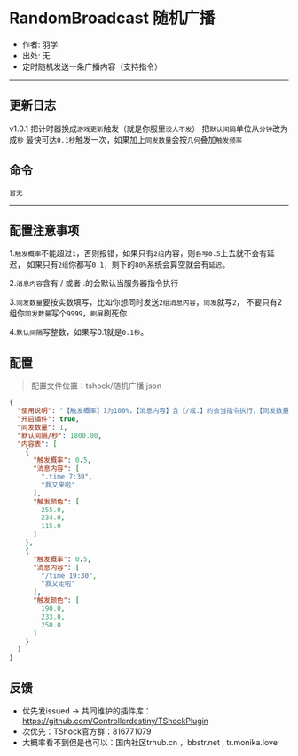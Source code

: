 # RandomBroadcast 随机广播
- 作者: 羽学
- 出处: 无
- 定时随机发送一条广播内容（支持指令）

---
更新日志
---
v1.0.1
把计时器换成``游戏更新``触发（就是你服里``没人不发``）
把``默认间隔``单位从``分钟``改为成``秒``
最快可达``0.1秒``触发一次，如果加上``同发数量``会按``几何``叠加``触发频率``

## 命令
```
暂无
```

---
配置注意事项
---
1.`触发概率`不能超过`1`，否则报错，如果只有`2组`内容，则`各写0.5`上去就不会有延迟，
如果只有`2组`你都写`0.1`，剩下的`80%`系统会算空就会有`延迟`。

2.`消息内容`含有 / 或者 .的会默认当服务器指令执行

3.`同发数量`要按实数填写，比如你想同时发送`2组消息内容`，`同发`就写`2`，
不要只有2组你`同发数量`写个`9999`，`刷屏`刷死你

4.`默认间隔`写整数，如果写0.1就是`0.1秒`。

## 配置
> 配置文件位置：tshock/随机广播.json
```json
{
  "使用说明": "【触发概率】1为100%，【消息内容】含【/或.】的会当指令执行，【同发数量】会随机发多组内容",
  "开启插件": true,
  "同发数量": 1,
  "默认间隔/秒": 1800.00,
  "内容表": [
    {
      "触发概率": 0.5,
      "消息内容": [
        ".time 7:30",
        "我又来啦"
      ],
      "触发颜色": [
        255.0,
        234.0,
        115.0
      ]
    },
    {
      "触发概率": 0.5,
      "消息内容": [
        "/time 19:30",
        "我又走啦"
      ],
      "触发颜色": [
        190.0,
        233.0,
        250.0
      ]
    }
  ]
}
```
## 反馈
- 优先发issued -> 共同维护的插件库：https://github.com/Controllerdestiny/TShockPlugin
- 次优先：TShock官方群：816771079
- 大概率看不到但是也可以：国内社区trhub.cn ，bbstr.net , tr.monika.love
